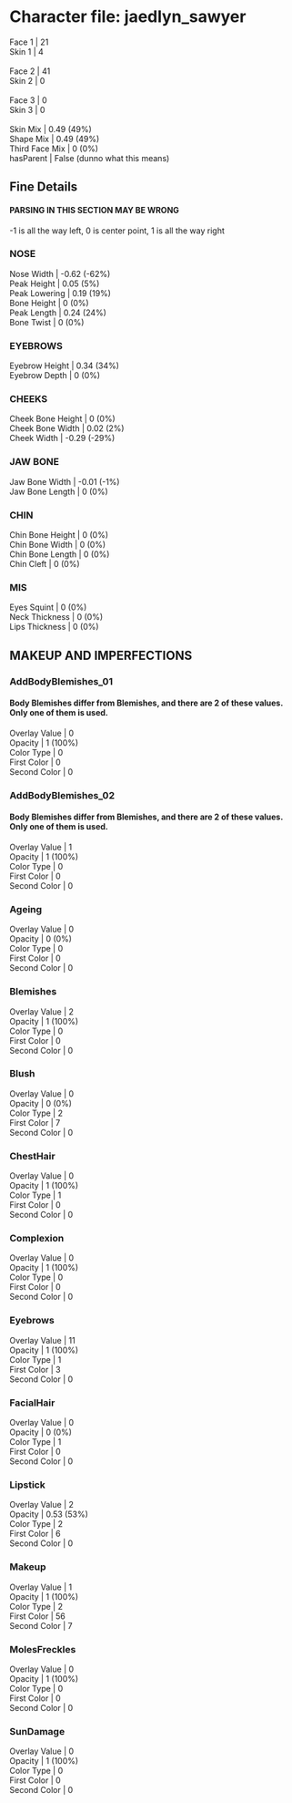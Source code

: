 # Character file: jaedlyn_sawyer<br>
Face 1 | 21<br>
Skin 1 | 4<br>
<br>
Face 2 | 41<br>
Skin 2 | 0<br>
<br>
Face 3 | 0<br>
Skin 3 | 0<br>
<br>
Skin Mix | 0.49 (49%)<br>
Shape Mix | 0.49 (49%)<br>
Third Face Mix | 0 (0%)<br>
hasParent | False (dunno what this means)<br>
## Fine Details<br>
#### PARSING IN THIS SECTION MAY BE WRONG<br>
-1 is all the way left, 0 is center point, 1 is all the way right<br>
### NOSE<br>
Nose Width | -0.62 (-62%)<br>
Peak Height | 0.05 (5%)<br>
Peak Lowering | 0.19 (19%)<br>
Bone Height | 0 (0%)<br>
Peak Length | 0.24 (24%)<br>
Bone Twist | 0 (0%)<br>
### EYEBROWS<br>
Eyebrow Height | 0.34 (34%)<br>
Eyebrow Depth | 0 (0%)<br>
### CHEEKS<br>
Cheek Bone Height | 0 (0%)<br>
Cheek Bone Width | 0.02 (2%)<br>
Cheek Width | -0.29 (-29%)<br>
### JAW BONE<br>
Jaw Bone Width | -0.01 (-1%)<br>
Jaw Bone Length | 0 (0%)<br>
### CHIN<br>
Chin Bone Height | 0 (0%)<br>
Chin Bone Width | 0 (0%)<br>
Chin Bone Length | 0 (0%)<br>
Chin Cleft | 0 (0%)<br>
### MIS<br>
Eyes Squint | 0 (0%)<br>
Neck Thickness | 0 (0%)<br>
Lips Thickness | 0 (0%)<br>
## MAKEUP AND IMPERFECTIONS<br>
### AddBodyBlemishes_01<br>
#### Body Blemishes differ from Blemishes, and there are 2 of these values. Only one of them is used.<br>
Overlay Value | 0<br>
Opacity | 1 (100%)<br>
Color Type | 0<br>
First Color | 0<br>
Second Color | 0<br>
### AddBodyBlemishes_02<br>
#### Body Blemishes differ from Blemishes, and there are 2 of these values. Only one of them is used.<br>
Overlay Value | 1<br>
Opacity | 1 (100%)<br>
Color Type | 0<br>
First Color | 0<br>
Second Color | 0<br>
### Ageing<br>
Overlay Value | 0<br>
Opacity | 0 (0%)<br>
Color Type | 0<br>
First Color | 0<br>
Second Color | 0<br>
### Blemishes<br>
Overlay Value | 2<br>
Opacity | 1 (100%)<br>
Color Type | 0<br>
First Color | 0<br>
Second Color | 0<br>
### Blush<br>
Overlay Value | 0<br>
Opacity | 0 (0%)<br>
Color Type | 2<br>
First Color | 7<br>
Second Color | 0<br>
### ChestHair<br>
Overlay Value | 0<br>
Opacity | 1 (100%)<br>
Color Type | 1<br>
First Color | 0<br>
Second Color | 0<br>
### Complexion<br>
Overlay Value | 0<br>
Opacity | 1 (100%)<br>
Color Type | 0<br>
First Color | 0<br>
Second Color | 0<br>
### Eyebrows<br>
Overlay Value | 11<br>
Opacity | 1 (100%)<br>
Color Type | 1<br>
First Color | 3<br>
Second Color | 0<br>
### FacialHair<br>
Overlay Value | 0<br>
Opacity | 0 (0%)<br>
Color Type | 1<br>
First Color | 0<br>
Second Color | 0<br>
### Lipstick<br>
Overlay Value | 2<br>
Opacity | 0.53 (53%)<br>
Color Type | 2<br>
First Color | 6<br>
Second Color | 0<br>
### Makeup<br>
Overlay Value | 1<br>
Opacity | 1 (100%)<br>
Color Type | 2<br>
First Color | 56<br>
Second Color | 7<br>
### MolesFreckles<br>
Overlay Value | 0<br>
Opacity | 1 (100%)<br>
Color Type | 0<br>
First Color | 0<br>
Second Color | 0<br>
### SunDamage<br>
Overlay Value | 0<br>
Opacity | 1 (100%)<br>
Color Type | 0<br>
First Color | 0<br>
Second Color | 0<br>
